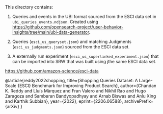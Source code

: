 This directory contains:

1) Queries and events in the UBI format sourced from the ESCI data set in `ubi_queries_events.ndjson`. Created using https://github.com/opensearch-project/user-behavior-insights/tree/main/ubi-data-generator.

2) Queries (`esci_us_queryset.json`) and matching Judgments (`esci_us_judgments.json`) sourced from the ESCI data set.

3) A externally run experiment (`esci_us_superlinked_experiment.json`) that can be imported into SRW that was built using jthe same ESCI data set.

https://github.com/amazon-science/esci-data

@article{reddy2022shopping,
title={Shopping Queries Dataset: A Large-Scale {ESCI} Benchmark for Improving Product Search},
author={Chandan K. Reddy and Lluís Màrquez and Fran Valero and Nikhil Rao and Hugo Zaragoza and Sambaran Bandyopadhyay and Arnab Biswas and Anlu Xing and Karthik Subbian},
year={2022},
eprint={2206.06588},
archivePrefix={arXiv}
}
